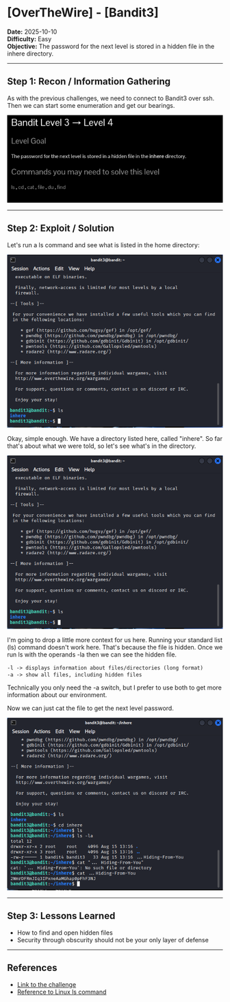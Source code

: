 # [OverTheWire] - [Bandit3]

**Date:** 2025-10-10  
**Difficulty:** Easy   
**Objective:** The password for the next level is stored in a hidden file in the inhere directory.

---

## Step 1: Recon / Information Gathering
As with the previous challenges, we need to connect to Bandit3 over ssh. Then we can start some enumeration and get our bearings.

![Screenshot of challenge text](/Assets/Bandit4.png)

---

## Step 2: Exploit / Solution
Let's run a ls command and see what is listed in the home directory:

![Screenshot of home directory](/Assets/Bandit4_ls.png)

Okay, simple enough. We have a directory listed here, called "inhere". So far that's about what we were told, so let's see what's in the directory.

![Screenshot of home directory](/Assets/Bandit4_ls.png)

I'm going to drop a little more context for us here. Running your standard list (ls) command doesn't work here. That's because the file is hidden. Once we run ls with the operands -la then we can see the hidden file. 

    -l -> displays information about files/directories (long format)
    -a -> show all files, including hidden files

Technically you only need the -a switch, but I prefer to use both to get more information about our environment. 

Now we can just cat the file to get the next level password. 

![Screenshot of home directory](/Assets/Bandit4_file_contents.png)


---

## Step 3: Lessons Learned
- How to find and open hidden files  
- Security through obscurity should not be your only layer of defense  


---

## References
- [Link to the challenge](https://overthewire.org/wargames/bandit/bandit4.html)   
- [Reference to Linux ls command](https://www.geeksforgeeks.org/linux-unix/ls-command-in-linux/)